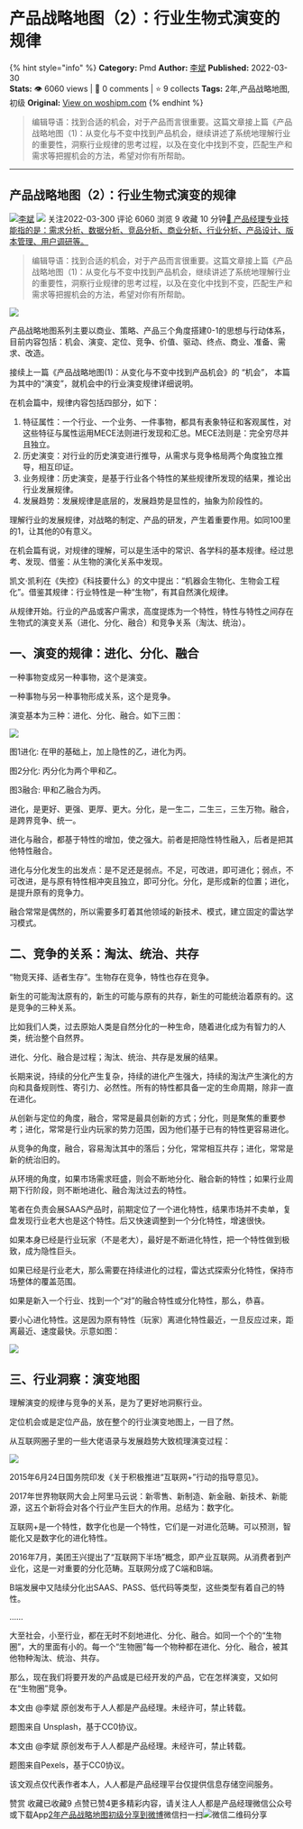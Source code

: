 # 产品战略地图（2）：行业生物式演变的规律
{% hint style="info" %}
**Category:** Pmd
**Author:** [李斌](https://www.woshipm.com/u/327542)
**Published:** 2022-03-30  
**Stats:** 👁️ 6060 views | 💬 0 comments | ⭐ 9 collects
**Tags:** 2年,产品战略地图,初级
**Original:** [View on woshipm.com](https://www.woshipm.com/pmd/5369618.html)
{% endhint %}
> 编辑导语：找到合适的机会，对于产品而言很重要。这篇文章接上篇《产品战略地图（1)：从变化与不变中找到产品机会，继续讲述了系统地理解行业的重要性，洞察行业规律的思考过程，以及在变化中找到不变，匹配生产和需求等把握机会的方法，希望对你有所帮助。

---

## 产品战略地图（2）：行业生物式演变的规律

[![](https://image.woshipm.com/wp-files/2022/07/se1sOgcrP0wyy0LXwTad.jpeg!/both/72x72)](https://www.woshipm.com/u/327542)[李斌](https://www.woshipm.com/u/327542) ![](https://static.woshipm.com/tag/1101_1@2x.png) 关注2022-03-300 评论 6060 浏览 9 收藏 10 分钟[🔗 产品经理专业技能指的是：需求分析、数据分析、竞品分析、商业分析、行业分析、产品设计、版本管理、用户调研等。](https://ke.qidianla.com/courses/90pm)

> 编辑导语：找到合适的机会，对于产品而言很重要。这篇文章接上篇《产品战略地图（1)：从变化与不变中找到产品机会，继续讲述了系统地理解行业的重要性，洞察行业规律的思考过程，以及在变化中找到不变，匹配生产和需求等把握机会的方法，希望对你有所帮助。

![](https://image.yunyingpai.com/wp/2022/03/JIQRhHa1dPWYe7L8hLFp.jpg)

产品战略地图系列主要以商业、策略、产品三个角度搭建0-1的思想与行动体系，目前内容包括：机会、演变、定位、竞争、价值、驱动、终点、商业、准备、需求、改造。

接续上一篇《产品战略地图(1)：从变化与不变中找到产品机会》的 “机会”， 本篇为其中的“演变”，就机会中的行业演变规律详细说明。

在机会篇中，规律内容包括四部分，如下：

1.  特征属性：一个行业、一个业务、一件事物，都具有表象特征和客观属性，对这些特征与属性运用MECE法则进行发现和汇总。MECE法则是：完全穷尽并且独立。
2.  历史演变：对行业的历史演变进行推导，从需求与竞争格局两个角度独立推导，相互印证。
3.  业务规律：历史演变，是基于行业各个特性的某些规律所发现的结果，推论出行业发展规律。
4.  发展趋势：发展规律是底层的，发展趋势是显性的，抽象为阶段性的。

理解行业的发展规律，对战略的制定、产品的研发，产生着重要作用。如同100里的1，让其他的0有意义。

在机会篇有说，对规律的理解，可以是生活中的常识、各学科的基本规律。经过思考、发现、借鉴：从生物的演化关系中发现。

凯文·凯利在《失控》《科技要什么》的文中提出：“机器会生物化、生物会工程化”。借鉴其规律：行业特性是一种“生物”，有其自然演化规律。

从规律开始。行业的产品或客户需求，高度提炼为一个特性，特性与特性之间存在生物式的演变关系（进化、分化、融合）和竞争关系（淘汰、统治）。

## 一、演变的规律：进化、分化、融合

一种事物变成另一种事物，这个是演变。

一种事物与另一种事物形成关系，这个是竞争。

演变基本为三种：进化、分化、融合。如下三图：

![](https://image.yunyingpai.com/wp/2022/03/l8AV6nsuAuftYsFjt0UV.png)

图1进化: 在甲的基础上，加上隐性的乙，进化为丙。

图2分化: 丙分化为两个甲和乙。

图3融合: 甲和乙融合为丙。

进化，是更好、更强、更厚、更大。分化，是一生二，二生三，三生万物。融合，是跨界竞争、统一。

进化与融合，都基于特性的增加，使之强大。前者是把隐性特性融入，后者是把其他特性融合。

进化与分化发生的出发点：是不足还是弱点。不足，可改进，即可进化；弱点，不可改进，是与原有特性相冲突且独立，即可分化。分化，是形成新的位置；进化，是提升原有的竞争力。

融合常常是偶然的，所以需要多盯着其他领域的新技术、模式，建立固定的雷达学习模式。

## 二、竞争的关系：淘汰、统治、共存

“物竞天择、适者生存”。生物存在竞争，特性也存在竞争。

新生的可能淘汰原有的，新生的可能与原有的共存，新生的可能统治着原有的。这是竞争的三种关系。

比如我们人类，过去原始人类是自然分化的一种生命，随着进化成为有智力的人类，统治整个自然界。

进化、分化、融合是过程；淘汰、统治、共存是发展的结果。

长期来说，持续的分化产生复杂，持续的进化产生强大，持续的淘汰产生演化的方向和具备规则性、寄引力、必然性。所有的特性都具备一定的生命周期，除非一直在进化​。​

从创新与定位的角度，融合，常常是最具创新的方式；分化，则是聚焦的重要参考；进化，常常是行业内玩家的势力范围，因为他们基于已有的特性更容易进化。

从竞争的角度，融合，容易淘汰其中的落后；分化，常常相互共存；进化，常常是新的统治旧的。

从环境的角度，如果市场需求旺盛，则会不断地分化、融合新的特性；如果行业周期下行阶段，则不断地进化、融合淘汰过去的特性。

笔者在负责会展SAAS产品时，前期定位了一个进化特性，结果市场并不卖单，复盘发现行业老大也是这个特性。后又快速调整到一个分化特性，增速很快。

如果本身已经是行业玩家（不是老大），最好是不断进化特性，把一个特性做到极致，成为隐性巨头。

如果已经是行业老大，那么需要在持续进化的过程，雷达式探索分化特性，保持市场整体的覆盖范围。

如果是新入一个行业、找到一个“对”的融合特性或分化特性，那么，恭喜。

要小心进化特性。这是因为原有特性（玩家）离进化特性最近，一旦反应过来，距离最近、速度最快。示意如图：

![](https://image.yunyingpai.com/wp/2022/03/X0C2Bu0VGMYUxbx9uAaD.png)

## 三、行业洞察：演变地图

理解演变的规律与竞争的关系，是为了更好地洞察行业。

定位机会或是定位产品，放在整个的行业演变地图上，一目了然。

从互联网圈子里的一些大佬语录与发展趋势大致梳理演变过程：

![](https://image.yunyingpai.com/wp/2022/03/41pmuaqYQEwYcdFCrTPC.png)

2015年6月24日国务院印发《关于积极推进“互联网+”行动的指导意见》。

2017年世界物联网大会上阿里马云说：新零售、新制造、新金融、新技术、新能源，这五个新将会对各个行业产生巨大的作用。总结为：数字化。

互联网+是一个特性，数字化也是一个特性，它们是一对进化范畴。可以预测，智能化又是数字化的进化特性。

2016年7月，美团王兴提出了“互联网下半场”概念，即产业互联网。从消费者到产业化，这是一对重要的分化范畴。互联网分成了C端和B端。

B端发展中又陆续分化出SAAS、PASS、低代码等类型，这些类型有着自己的特性。

……

大至社会，小至行业，都在无时不刻地进化、分化、融合。如同一个个的“生物圈”，大的里面有小的。每一个“生物圈”每一个物种都在进化、分化、融合，被其他物种淘汰、统治、共存。

那么，现在我们将要开发的产品或是已经开发的产品，它在怎样演变，又如何在“生物圈”竞争。

本文由 @李斌 原创发布于人人都是产品经理。未经许可，禁止转载。

题图来自 Unsplash，基于CC0协议。

本文由 @李斌 原创发布于人人都是产品经理。未经许可，禁止转载。

题图来自Pexels，基于CC0协议。

该文观点仅代表作者本人，人人都是产品经理平台仅提供信息存储空间服务。

赞赏 收藏已收藏9 点赞已赞4更多精彩内容，请关注人人都是产品经理微信公众号或下载App[2年](https://www.woshipm.com/tag/2%e5%b9%b4)[产品战略地图](https://www.woshipm.com/tag/%e4%ba%a7%e5%93%81%e6%88%98%e7%95%a5%e5%9c%b0%e5%9b%be)[初级](https://www.woshipm.com/tag/%e5%88%9d%e7%ba%a7)[分享到微博](https://service.weibo.com/share/share.php?appkey=2775287854&title=产品战略地图（2）：行业生物式演变的规律&url=https://www.woshipm.com/pmd/5369618.html&pic=https://image.yunyingpai.com/wp/2022/03/JIQRhHa1dPWYe7L8hLFp.jpg)微信扫一扫![微信二维码](https://api.pwmqr.com/qrcode/create/?url=https://www.woshipm.com/pmd/5369618.html)分享